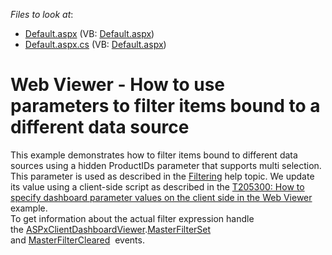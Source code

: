 <!-- default file list -->
*Files to look at*:

* [Default.aspx](./CS/Default.aspx) (VB: [Default.aspx](./VB/Default.aspx))
* [Default.aspx.cs](./CS/Default.aspx.cs) (VB: [Default.aspx](./VB/Default.aspx))
<!-- default file list end -->
# Web Viewer - How to use parameters to filter items bound to a different data source


<p>This example demonstrates how to filter items bound to different data sources using a hidden ProductIDs parameter that supports multi selection. This parameter is used as described in the <a href="https://documentation.devexpress.com/#Dashboard/CustomDocument16170">Filtering</a> help topic. We update its value using a client-side script as described in the <a href="https://www.devexpress.com/Support/Center/p/T205300">T205300: How to specify dashboard parameter values on the client side in the Web Viewer</a> example.<br>To get information about the actual filter expression handle the <a href="https://documentation.devexpress.com/Dashboard/clsDevExpressDashboardWebScriptsASPxClientDashboardViewertopic.aspx">ASPxClientDashboardViewer</a>.<a href="https://documentation.devexpress.com/Dashboard/DevExpressDashboardWebScriptsASPxClientDashboardViewer_MasterFilterSettopic.aspx">MasterFilterSet</a>  and <a href="https://documentation.devexpress.com/Dashboard/DevExpressDashboardWebScriptsASPxClientDashboardViewer_MasterFilterClearedtopic.aspx">MasterFilterCleared</a>  events. </p>

<br/>



